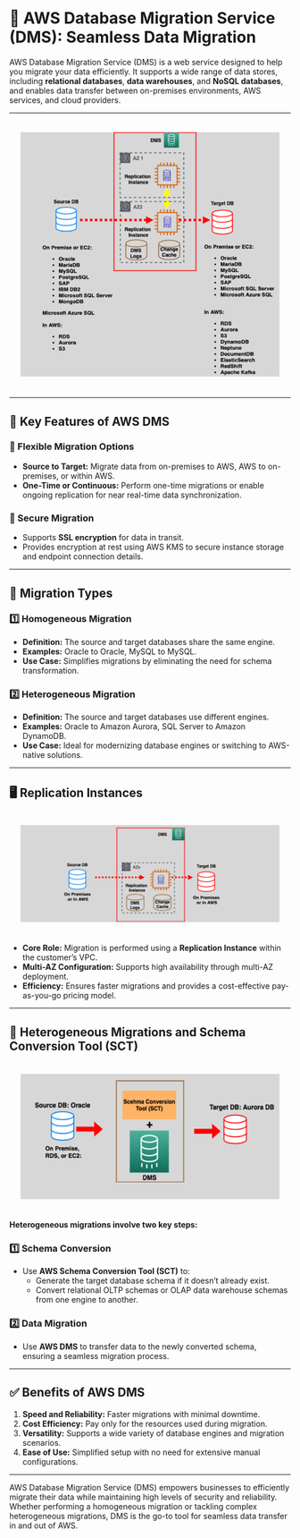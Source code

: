 # 📂 AWS Database Migration Service (DMS): Seamless Data Migration

AWS Database Migration Service (DMS) is a web service designed to help you migrate your data efficiently. It supports a wide range of data stores, including **relational databases**, **data warehouses**, and **NoSQL databases**, and enables data transfer between on-premises environments, AWS services, and cloud providers.

---

<div style="text-align: center; padding: 20px">
  <img src="images/dms-overview.png" alt="dms-overview" />
</div>

---

## 🌟 Key Features of AWS DMS

### 🔄 Flexible Migration Options

- **Source to Target:** Migrate data from on-premises to AWS, AWS to on-premises, or within AWS.
- **One-Time or Continuous:** Perform one-time migrations or enable ongoing replication for near real-time data synchronization.

### 🔐 Secure Migration

- Supports **SSL encryption** for data in transit.
- Provides encryption at rest using AWS KMS to secure instance storage and endpoint connection details.

---

## 🎯 Migration Types

### 1️⃣ **Homogeneous Migration**

- **Definition:** The source and target databases share the same engine.
- **Examples:** Oracle to Oracle, MySQL to MySQL.
- **Use Case:** Simplifies migrations by eliminating the need for schema transformation.

### 2️⃣ **Heterogeneous Migration**

- **Definition:** The source and target databases use different engines.
- **Examples:** Oracle to Amazon Aurora, SQL Server to Amazon DynamoDB.
- **Use Case:** Ideal for modernizing database engines or switching to AWS-native solutions.

---

## 🖥️ Replication Instances

<div style="text-align: center; padding: 20px">
  <img src="images/dms-replication-instance.png" alt="dms-replication-instance" />
</div>

- **Core Role:** Migration is performed using a **Replication Instance** within the customer’s VPC.
- **Multi-AZ Configuration:** Supports high availability through multi-AZ deployment.
- **Efficiency:** Ensures faster migrations and provides a cost-effective pay-as-you-go pricing model.

---

## 🔧 Heterogeneous Migrations and Schema Conversion Tool (SCT)

<div style="text-align: center; padding: 20px">
  <img src="images/heterogeneous-migrations.png" alt="heterogeneous-migrations" />
</div>

**Heterogeneous migrations involve two key steps:**

### 1️⃣ **Schema Conversion**

- Use **AWS Schema Conversion Tool (SCT)** to:
  - Generate the target database schema if it doesn’t already exist.
  - Convert relational OLTP schemas or OLAP data warehouse schemas from one engine to another.

### 2️⃣ **Data Migration**

- Use **AWS DMS** to transfer data to the newly converted schema, ensuring a seamless migration process.

---

## ✅ Benefits of AWS DMS

1. **Speed and Reliability:** Faster migrations with minimal downtime.
2. **Cost Efficiency:** Pay only for the resources used during migration.
3. **Versatility:** Supports a wide variety of database engines and migration scenarios.
4. **Ease of Use:** Simplified setup with no need for extensive manual configurations.

---

AWS Database Migration Service (DMS) empowers businesses to efficiently migrate their data while maintaining high levels of security and reliability. Whether performing a homogeneous migration or tackling complex heterogeneous migrations, DMS is the go-to tool for seamless data transfer in and out of AWS.
